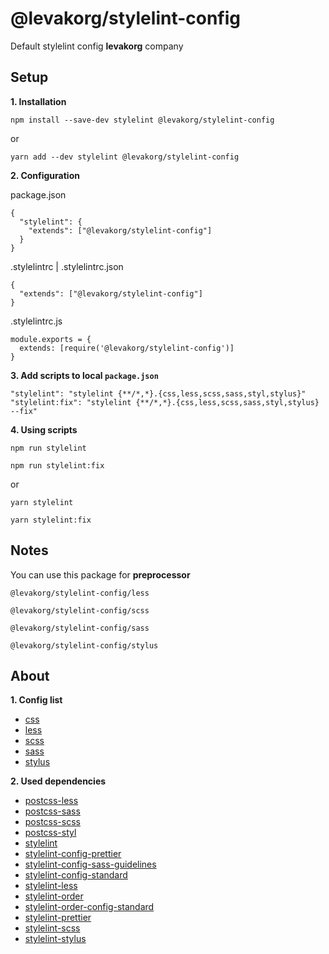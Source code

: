 # @levakorg/stylelint-config

Default stylelint config **levakorg** company

## Setup

**1. Installation**

```
npm install --save-dev stylelint @levakorg/stylelint-config
```

or

```
yarn add --dev stylelint @levakorg/stylelint-config
```

**2. Configuration**

package.json

```
{
  "stylelint": {
    "extends": ["@levakorg/stylelint-config"]
  }
}
```

.stylelintrc | .stylelintrc.json

```
{
  "extends": ["@levakorg/stylelint-config"]
}
```

.stylelintrc.js

```
module.exports = {
  extends: [require('@levakorg/stylelint-config')]
}
```

**3. Add scripts to local `package.json`**

```
"stylelint": "stylelint {**/*,*}.{css,less,scss,sass,styl,stylus}"
"stylelint:fix": "stylelint {**/*,*}.{css,less,scss,sass,styl,stylus} --fix"
```

**4. Using scripts**

```
npm run stylelint
```

```
npm run stylelint:fix
```

or

```
yarn stylelint
```

```
yarn stylelint:fix
```


## Notes

You can use this package for **preprocessor**

```
@levakorg/stylelint-config/less
```

```
@levakorg/stylelint-config/scss
```

```
@levakorg/stylelint-config/sass
```

```
@levakorg/stylelint-config/stylus
```

## About

**1. Config list**

- [css](https://github.com/levakorg/stylelint-config/blob/master/.stylelintrc.js)
- [less](https://github.com/levakorg/stylelint-config/blob/master/less/.stylelintrc.js)
- [scss](https://github.com/levakorg/stylelint-config/blob/master/scss/.stylelintrc.js)
- [sass](https://github.com/levakorg/stylelint-config/blob/master/sass/.stylelintrc.js)
- [stylus](https://github.com/levakorg/stylelint-config/blob/master/stylus/.stylelintrc.js)

**2. Used dependencies**

- [postcss-less](https://www.npmjs.com/package/postcss-less)
- [postcss-sass](https://www.npmjs.com/package/postcss-sass)
- [postcss-scss](https://www.npmjs.com/package/postcss-scss)
- [postcss-styl](https://www.npmjs.com/package/postcss-styl)
- [stylelint](https://www.npmjs.com/package/stylelint)
- [stylelint-config-prettier](https://www.npmjs.com/package/stylelint-config-prettier)
- [stylelint-config-sass-guidelines](https://www.npmjs.com/package/stylelint-config-sass-guidelines)
- [stylelint-config-standard](https://www.npmjs.com/package/stylelint-config-standard)
- [stylelint-less](https://www.npmjs.com/package/stylelint-less)
- [stylelint-order](https://www.npmjs.com/package/stylelint-order)
- [stylelint-order-config-standard](https://www.npmjs.com/package/stylelint-order-config-standard)
- [stylelint-prettier](https://www.npmjs.com/package/stylelint-prettier)
- [stylelint-scss](https://www.npmjs.com/package/stylelint-scss)
- [stylelint-stylus](https://www.npmjs.com/package/stylelint-stylus)
